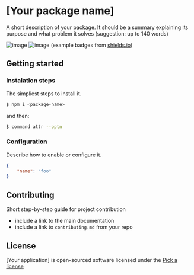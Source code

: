 # [Your package name]
A short description of your package. It should be a summary explaining its purpose and what problem it solves (suggestion: up to 140 words)
  
![image](https://img.shields.io/badge/Relevant%20-Badges-red) ![image](https://img.shields.io/badge/License-MIT-green)
(example badges from [shields.io](https://shields.io))

## Getting started

### Instalation steps
The simpliest steps to install it.
```sh
$ npm i <package-name>
```
and then:
```sh
$ command attr --optn
```

### Configuration
Describe how to enable or configure it.
```json
{
    "name": "foo"
}
```

## Contributing
Short step-by-step guide for project contribution
- include a link to the main documentation
- include a link to `contributing.md` from your repo

## License
[Your application] is open-sourced software licensed under the [Pick a license](https://opensource.org)